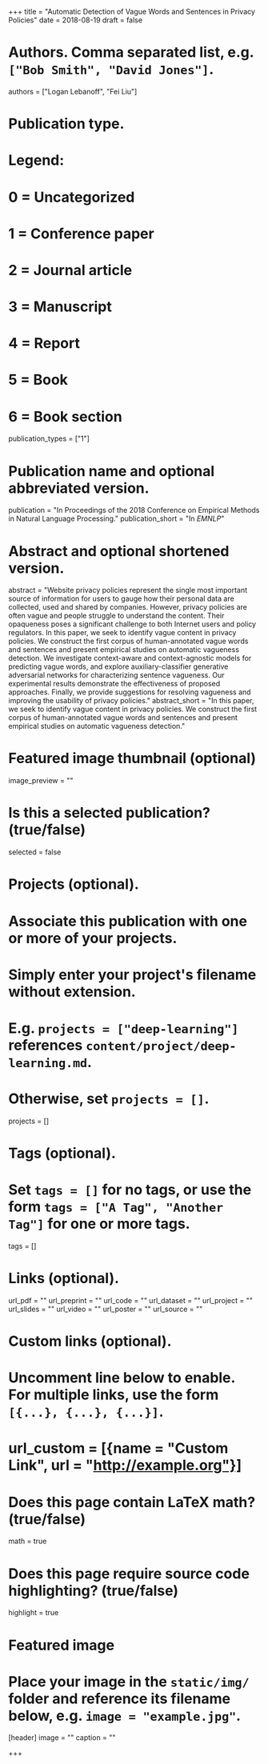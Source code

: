 +++
title = "Automatic Detection of Vague Words and Sentences in Privacy Policies"
date = 2018-08-19
draft = false

# Authors. Comma separated list, e.g. `["Bob Smith", "David Jones"]`.
authors = ["Logan Lebanoff",  "Fei Liu"]

# Publication type.
# Legend:
# 0 = Uncategorized
# 1 = Conference paper
# 2 = Journal article
# 3 = Manuscript
# 4 = Report
# 5 = Book
# 6 = Book section
publication_types = ["1"]

# Publication name and optional abbreviated version.
publication = "In Proceedings of the 2018 Conference on Empirical Methods in Natural Language Processing."
publication_short = "In *EMNLP*"

# Abstract and optional shortened version.
abstract = "Website privacy policies represent the single most important source of information for users to gauge how their personal data are collected, used and shared by companies. However, privacy policies are often vague and people struggle to understand the content. Their opaqueness poses a significant challenge to both Internet users and policy regulators. In this paper, we seek to identify vague content in privacy policies. We construct the first corpus of human-annotated vague words and sentences and present empirical studies on automatic vagueness detection. We investigate context-aware and context-agnostic models for predicting vague words, and explore auxiliary-classifier generative adversarial networks for characterizing sentence vagueness. Our experimental results demonstrate the effectiveness of proposed approaches. Finally, we provide suggestions for resolving vagueness and improving the usability of privacy policies."
abstract_short = "In this paper, we seek to identify vague content in privacy policies. We construct the first corpus of human-annotated vague words and sentences and present empirical studies on automatic vagueness detection."

# Featured image thumbnail (optional)
image_preview = ""

# Is this a selected publication? (true/false)
selected = false

# Projects (optional).
#   Associate this publication with one or more of your projects.
#   Simply enter your project's filename without extension.
#   E.g. `projects = ["deep-learning"]` references `content/project/deep-learning.md`.
#   Otherwise, set `projects = []`.
projects = []

# Tags (optional).
#   Set `tags = []` for no tags, or use the form `tags = ["A Tag", "Another Tag"]` for one or more tags.
tags = []

# Links (optional).
url_pdf = ""
url_preprint = ""
url_code = ""
url_dataset = ""
url_project = ""
url_slides = ""
url_video = ""
url_poster = ""
url_source = ""

# Custom links (optional).
#   Uncomment line below to enable. For multiple links, use the form `[{...}, {...}, {...}]`.
# url_custom = [{name = "Custom Link", url = "http://example.org"}]

# Does this page contain LaTeX math? (true/false)
math = true

# Does this page require source code highlighting? (true/false)
highlight = true

# Featured image
# Place your image in the `static/img/` folder and reference its filename below, e.g. `image = "example.jpg"`.
[header]
image = ""
caption = ""

+++

